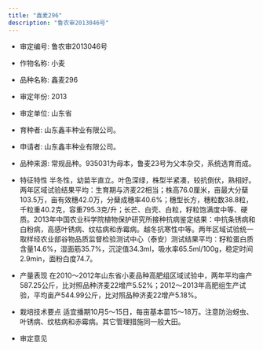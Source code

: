 ```yaml
---
title: "鑫麦296"
description: "鲁农审2013046号"
---
```

* 审定编号:  鲁农审2013046号

*  作物名称:  小麦

*  品种名称:  鑫麦296

*  审定年份:  2013

*  审定单位:  山东省

* 育种者:  山东鑫丰种业有限公司。

*  申请者:  山东鑫丰种业有限公司。

*  品种来源:  常规品种。935031为母本，鲁麦23号为父本杂交，系统选育而成。

*  特征特性
半冬性，幼苗半直立。叶色深绿，株型半紧凑，较抗倒伏，熟相好。两年区域试验结果平均：生育期与济麦22相当；株高76.0厘米，亩最大分蘖103.5万，亩有效穗42.0万，分蘖成穗率40.6%；穗型长方，穗粒数38.8粒，千粒重40.2克，容重795.3克/升；长芒、白壳、白粒，籽粒饱满度中等、硬质。2013年中国农业科学院植物保护研究所接种抗病鉴定结果：中抗条锈病和白粉病，高感叶锈病、纹枯病和赤霉病。越冬抗寒性中等。两年区域试验统一取样经农业部谷物品质监督检验测试中心（泰安）测试结果平均：籽粒蛋白质含量14.6%，湿面筋35.7%，沉淀值34.3ml，吸水率65.5ml/100g，稳定时间2.9min，面粉白度74.7。

*  产量表现
在2010～2012年山东省小麦品种高肥组区域试验中，两年平均亩产587.25公斤，比对照品种济麦22增产5.52%；2012～2013年高肥组生产试验，平均亩产544.99公斤，比对照品种济麦22增产5.18%。

*  栽培技术要点
适宜播期10月5～15日，每亩基本苗15～18万。注意防治蚜虫、叶锈病、纹枯病和赤霉病。其它管理措施同一般大田。

*  审定意见

